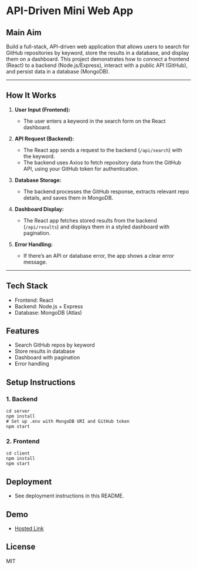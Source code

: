 
# API-Driven Mini Web App

## Main Aim
Build a full-stack, API-driven web application that allows users to search for GitHub repositories by keyword, store the results in a database, and display them on a dashboard. This project demonstrates how to connect a frontend (React) to a backend (Node.js/Express), interact with a public API (GitHub), and persist data in a database (MongoDB).

---

## How It Works
1. **User Input (Frontend):**
	- The user enters a keyword in the search form on the React dashboard.

2. **API Request (Backend):**
	- The React app sends a request to the backend (`/api/search`) with the keyword.
	- The backend uses Axios to fetch repository data from the GitHub API, using your GitHub token for authentication.

3. **Database Storage:**
	- The backend processes the GitHub response, extracts relevant repo details, and saves them in MongoDB.

4. **Dashboard Display:**
	- The React app fetches stored results from the backend (`/api/results`) and displays them in a styled dashboard with pagination.

5. **Error Handling:**
	- If there’s an API or database error, the app shows a clear error message.

---

## Tech Stack
- Frontend: React
- Backend: Node.js + Express
- Database: MongoDB (Atlas)

## Features
- Search GitHub repos by keyword
- Store results in database
- Dashboard with pagination
- Error handling

## Setup Instructions

### 1. Backend
```
cd server
npm install
# Set up .env with MongoDB URI and GitHub token
npm start
```

### 2. Frontend
```
cd client
npm install
npm start
```

## Deployment
- See deployment instructions in this README.

## Demo
- [Hosted Link](#)

## License
MIT
